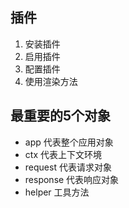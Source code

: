## 插件
1. 安装插件
2. 启用插件
3. 配置插件
4. 使用渲染方法


## 最重要的5个对象
- app 代表整个应用对象
- ctx 代表上下文环境
- request 代表请求对象
- response 代表响应对象
- helper 工具方法